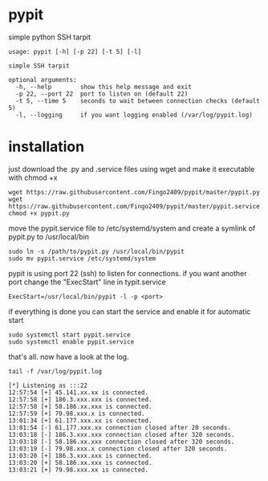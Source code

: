 # pypit

simple python SSH tarpit
```
usage: pypit [-h] [-p 22] [-t 5] [-l]

simple SSH tarpit

optional arguments:
  -h, --help        show this help message and exit
  -p 22, --port 22  port to listen on (default 22)
  -t 5, --time 5    seconds to wait between connection checks (default 5)
  -l, --logging     if you want logging enabled (/var/log/pypit.log)
```

# installation

just download the .py and .service files using wget and make it executable with chmod +x
```
wget https://raw.githubusercontent.com/Fingo2409/pypit/master/pypit.py
wget https://raw.githubusercontent.com/Fingo2409/pypit/master/pypit.service
chmod +x pypit.py
```

move the pypit.service file to /etc/systemd/system and create a symlink of pypit.py to /usr/local/bin

```
sudo ln -s /path/to/pypit.py /usr/local/bin/pypit
sudo mv pypit.service /etc/systemd/system
```

pypit is using port 22 (ssh) to listen for connections. if you want another port change the "ExecStart" line in typit.service

```
ExecStart=/usr/local/bin/pypit -l -p <port>
```

if everything is done you can start the service and enable it for automatic start

```
sudo systemctl start pypit.service
sudo systemctl enable pypit.service
```

that's all. now have a look at the log.

```
tail -f /var/log/pypit.log

[*] Listening as :::22
12:57:54 [+] 45.141.xx.xx is connected.
12:57:58 [+] 186.3.xxx.xxx is connected.
12:57:58 [+] 58.186.xx.xxx is connected.
12:57:59 [+] 79.98.xxx.x is connected.
13:01:34 [+] 61.177.xxx.xx is connected.
13:01:54 [-] 61.177.xxx.xx connection closed after 20 seconds.
13:03:18 [-] 186.3.xxx.xxx connection closed after 320 seconds.
13:03:18 [-] 58.186.xx.xxx connection closed after 320 seconds.
13:03:19 [-] 79.98.xxx.x connection closed after 320 seconds.
13:03:20 [+] 186.3.xxx.xxx is connected.
13:03:20 [+] 58.186.xx.xxx is connected.
13:03:21 [+] 79.98.xxx.xx is connected.
```
